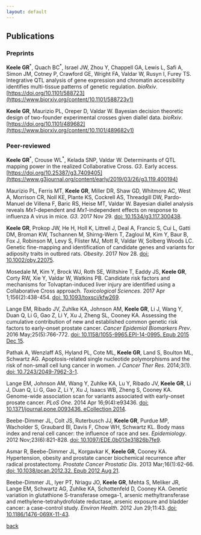 ```yaml
---
layout: default
---
```

## Publications

### Preprints

**Keele GR**<sup>\*</sup>, Quach BC<sup>\*</sup>, Israel JW, Zhou Y, Chappell GA, Lewis L, Safi A, Simon JM, Cotney P, Crawford GE, Wright FA, Valdar W, Rusyn I, Furey TS. Integrative QTL analysis of gene expression and chromatin accessibility identifies multi-tissue patterns of genetic regulation. *bioRxiv*. [https://doi.org/10.1101/588723](https://www.biorxiv.org/content/10.1101/588723v1) 

**Keele GR**, Maurizio PL, Oreper D, Valdar W. Bayesian decision theoretic design of two-founder experimental crosses given diallel data. *bioRxiv*. [https://doi.org/10.1101/489682](https://www.biorxiv.org/content/10.1101/489682v1)

### Peer-reviewed

**Keele GR**<sup>\*</sup>, Crouse WL<sup>\*</sup>, Kelada SNP, Valdar W. Determinants of QTL mapping power in the realized Collaborative Cross. *G3*. Early access. [https://doi.org/10.25387/g3.7409405](https://www.g3journal.org/content/early/2019/03/26/g3.119.400194)

Maurizio PL, Ferris MT, **Keele GR**, Miller DR, Shaw GD, Whitmore AC, West A, Morrison CR, Noll KE, Plante KS, Cockrell AS, Threadgill DW, Pardo-Manuel de Villena F, Baric RS, Heise MT, Valdar W. Bayesian diallel analysis reveals *Mx1*-dependent and *Mx1*-independent effects on response to influenza A virus in mice. *G3*. 2017 Nov 29. [doi: 10.1534/g3.117.300438](https://www.ncbi.nlm.nih.gov/pubmed/29187420).

**Keele GR**, Prokop JW, He H, Holl K, Littrell J, Deal A, Francic S, Cui L, Gatti DM, Broman KW, Tschannen M, Shirng-Wern T, Zagloul M, Kim Y, Baur B, Fox J, Robinson M, Levy S, Flister MJ, Mott R, Valdar W, Solberg Woods LC. Genetic fine-mapping and identification of candidate genes and variants for adiposity traits in outbred rats. *Obesity*. 2017 Nov 28. [doi: 10.1002/oby.22075](https://www.ncbi.nlm.nih.gov/pubmed/29193816).

Mosedale M, Kim Y, Brock WJ, Roth SE, Wiltshire T, Eaddy JS, **Keele GR**, Corty RW, Xie Y, Valdar W, Watkins PB. Candidate risk factors and mechanisms for Tolvaptan-induced liver injury are identified using a Collaborative Cross approach. *Toxicological Sciences*. 2017 Apr 1;156(2):438-454. [doi: 10.1093/toxsci/kfw269](https://academic.oup.com/toxsci/article/156/2/438/2938083).

Lange EM, Ribado JV, Zuhlke KA, Johnson AM, **Keele GR**, Li J, Wang Y, Duan Q, Li G, Gao Z, Li Y, Xu J, Zheng SL, Cooney KA. Assessing the cumulative contribution of new and established common genetic risk factors to early-onset prostate cancer. *Cancer Epidemiol Biomarkers Prev*. 2016 May;25(5):766-772. [doi: 10.1158/1055-9965.EPI-14-0995. Epub 2015 Dec 15](https://cebp.aacrjournals.org/content/25/5/766.long).

Pathak A, Wenzlaff AS, Hyland PL, Cote ML, **Keele GR**, Land S, Boulton ML, Schwartz AG. Apoptosis-related single nucleotide polymorphisms and the risk of non-small cell lung cancer in women. *J Cancer Ther Res*. 2014;3(1). [doi: 10.7243/2049-7962-3-1](https://www.ncbi.nlm.nih.gov/pmc/articles/PMC4002173/).

Lange EM, Johnson AM, Wang Y, Zuhlke KA, Lu Y, Ribado JV, **Keele GR**, Li J, Duan Q, Li G, Gao Z, Li Y, Xu J, Isaacs WB, Zheng S, Cooney KA. Genome-wide association scan for variants associated with early-onset prosate cancer. *PLoS One*. 2014 Apr 16;9(4):e93436. [doi: 10.1371/journal.pone.0093436. eCollection 2014](https://journals.plos.org/plosone/article?id=10.1371/journal.pone.0093436).

Beebe-Dimmer JL, Colt JS, Ruterbusch JJ, **Keele GR**, Purdue MP, Wacholder S, Graubard BI, Davis F, Chow WH, Schwartz KL. Body mass index and renal cell cancer: the influence of race and sex. *Epidemiology*. 2012 Nov;23(6):821-828. [doi: 10.1097/EDE.0b013e31826b7fe9](https://insights.ovid.com/pubmed?pmid=23007040).

Asmar R, Beebe-Dimmer JL, Korgavkar K, **Keele GR**, Cooney KA. Hypertension, obesity and prostate cancer biochemical recurrence after radical prostatectomy. *Prostate Cancer Prostatic Dis*. 2013 Mar;16(1):62-66. [doi: 10.1038/pcan.2012.32. Epub 2012 Aug 21](https://www.nature.com/articles/pcan201232).

Beebe-Dimmer JL, Iyer PT, Nriagu JO, **Keele GR**, Mehta S, Meliker JR, Lange EM, Schwartz AG, Zuhlke KA, Schottenfeld D, Cooney KA. Genetic variation in glutathione S-transferase omega-1, arsenic methyltransferase and methylene-tetrahydrofolate reductase, arsenic exposure and bladder cancer: a case-control study. *Environ Health*. 2012 Jun 29;11:43. [doi: 10.1186/1476-069X-11-43](https://ehjournal.biomedcentral.com/articles/10.1186/1476-069X-11-43).

[back](./)
